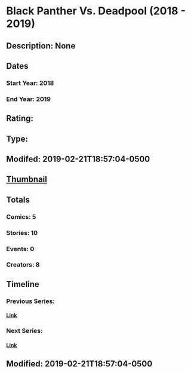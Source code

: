 # Black Panther Vs. Deadpool (2018 - 2019)
## Description: None
## Dates
### Start Year: 2018
### End Year: 2019
## Rating: 
## Type: 
## Modifed: 2019-02-21T18:57:04-0500
## [Thumbnail](http://i.annihil.us/u/prod/marvel/i/mg/9/00/5bc90085eaa08.jpg)
## Totals
### Comics: 5
### Stories: 10
### Events: 0
### Creators: 8
## Timeline
### Previous Series: 
#### [Link]()
### Next Series: 
#### [Link]()
## Modified: 2019-02-21T18:57:04-0500